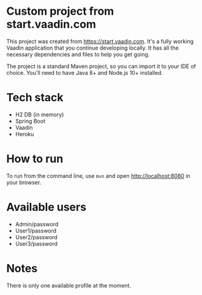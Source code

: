 # Custom project from start.vaadin.com

This project was created from https://start.vaadin.com. It's a fully working Vaadin application that you continue developing locally.
It has all the necessary dependencies and files to help you get going.

The project is a standard Maven project, so you can import it to your IDE of choice. You'll need to have Java 8+ and Node.js 10+ installed.

# Tech stack
- H2 DB (in memory)
- Spring Boot
- Vaadin
- Heroku

# How to run
To run from the command line, use `mvn` and open [http://localhost:8080](http://localhost:8080) in your browser.

# Available users

- Admin/password
- User1/password
- User2/password
- User3/password

# Notes

There is only one available profile at the moment.